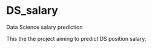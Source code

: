 # DS_salary
Data Science salary prediction

This the the project aiming to predict DS position salary.
